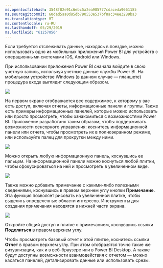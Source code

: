 ```yaml
---
ms.openlocfilehash: 3548f02e91c6ebc5a2ea985777cdaceda9661185
ms.sourcegitcommit: 60dad5aa0d85db790553e537bf8ac34ee3289ba3
ms.translationtype: MT
ms.contentlocale: ru-RU
ms.lasthandoff: 05/29/2019
ms.locfileid: "61257056"
---
```

Если требуется отслеживать данные, находясь в поездке, можно использовать одно из мобильных приложений Power BI для устройств с операционными системами iOS, Android или Windows.

При использовании приложения Power BI сначала войдите в свою учетную запись, используя учетные данные службы Power BI. На мобильном устройстве Windows (в данном случае — планшете) процедура входа выглядит следующим образом.

![](media/4-4a-power-bi-mobile/4-4a_1.png)

На первом экране отображается все содержимое, к которому у вас есть доступ, включая отчеты, информационные панели и группы. Также есть примеры информационных панелей, которые можно использовать или просто просмотреть, чтобы ознакомиться с возможностями Power BI. Приложение разработано таким образом, чтобы поддерживать возможности сенсорного управления: коснитесь информационной панели или отчета, чтобы просмотреть их в полноэкранном режиме, или используйте палец для прокрутки между ними.

![](media/4-4a-power-bi-mobile/4-4a_1a.png)

Можно открыть любую информационную панель, коснувшись ее пальцем. На информационной панели можно коснуться любой плитки, чтобы сфокусироваться на ней и просмотреть в увеличенном виде.

![](media/4-4a-power-bi-mobile/4-4a_2.png)

Также можно добавить примечание с какими-либо полезными сведениями, коснувшись в правом верхнем углу кнопки **Примечание**. Эта функция позволяет рисовать на увеличенной плитке, чтобы выделить определенные области интересов. Инструменты для создания примечания находятся в нижней части экрана.

![](media/4-4a-power-bi-mobile/4-4a_3.png)

Откройте общий доступ к плитке с примечанием, коснувшись ссылки **Поделиться** в правом верхнем углу.

Чтобы просмотреть базовый отчет к этой плитке, коснитесь ссылки **Отчет** в правом верхнем углу. При этом отобразятся точно такие же визуализации, как и в веб-браузере или в Power BI Desktop. А также будут доступны возможности взаимодействия с отчетом — можно касаться панелей, детализировать данные или использовать срезы.

